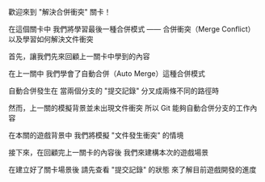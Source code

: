 歡迎來到
"解決合併衝突" 關卡！

在這個關卡中
我們將學習最後一種合併模式 —— 合併衝突（Merge Conflict）
以及學習如何解決文件衝突

首先，讓我們先來回顧上一關卡中學到的內容

在上一關中
我們學會了自動合併（Auto Merge）這種合併模式

自動合併發生在
當兩個分支的 "提交記錄" 分叉成兩條不同的路徑時

然而，上一關的模擬背景並未出現文件衝突
所以 Git 能夠自動合併分支的工作內容

在本關的遊戲背景中
我們將模擬 "文件發生衝突" 的情境

接下來，在回顧完上一關卡的內容後
我們來建構本次的遊戲場景

在建立好了關卡場景後
請先查看 "提交記錄" 的狀態
來了解目前遊戲開發的進度